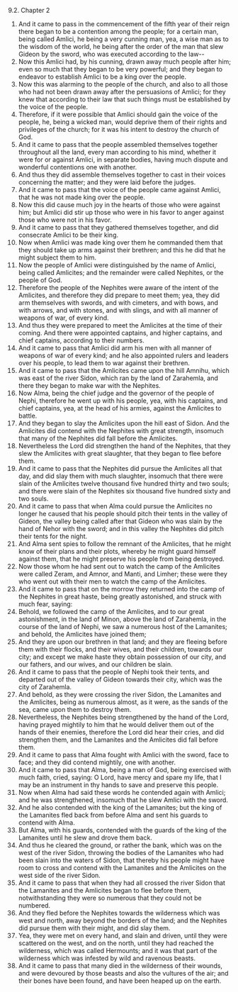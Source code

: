 9.2. Chapter 2
1. And it came to pass in the commencement of the fifth year of their reign there began to be a contention among the people; for a certain man, being called Amlici, he being a very cunning man, yea, a wise man as to the wisdom of the world, he being after the order of the man that slew Gideon by the sword, who was executed according to the law--
2. Now this Amlici had, by his cunning, drawn away much people after him; even so much that they began to be very powerful; and they began to endeavor to establish Amlici to be a king over the people.
3. Now this was alarming to the people of the church, and also to all those who had not been drawn away after the persuasions of Amlici; for they knew that according to their law that such things must be established by the voice of the people.
4. Therefore, if it were possible that Amlici should gain the voice of the people, he, being a wicked man, would deprive them of their rights and privileges of the church; for it was his intent to destroy the church of God.
5. And it came to pass that the people assembled themselves together throughout all the land, every man according to his mind, whether it were for or against Amlici, in separate bodies, having much dispute and wonderful contentions one with another.
6. And thus they did assemble themselves together to cast in their voices concerning the matter; and they were laid before the judges.
7. And it came to pass that the voice of the people came against Amlici, that he was not made king over the people.
8. Now this did cause much joy in the hearts of those who were against him; but Amlici did stir up those who were in his favor to anger against those who were not in his favor.
9. And it came to pass that they gathered themselves together, and did consecrate Amlici to be their king.
10. Now when Amlici was made king over them he commanded them that they should take up arms against their brethren; and this he did that he might subject them to him.
11. Now the people of Amlici were distinguished by the name of Amlici, being called Amlicites; and the remainder were called Nephites, or the people of God.
12. Therefore the people of the Nephites were aware of the intent of the Amlicites, and therefore they did prepare to meet them; yea, they did arm themselves with swords, and with cimeters, and with bows, and with arrows, and with stones, and with slings, and with all manner of weapons of war, of every kind.
13. And thus they were prepared to meet the Amlicites at the time of their coming. And there were appointed captains, and higher captains, and chief captains, according to their numbers.
14. And it came to pass that Amlici did arm his men with all manner of weapons of war of every kind; and he also appointed rulers and leaders over his people, to lead them to war against their brethren.
15. And it came to pass that the Amlicites came upon the hill Amnihu, which was east of the river Sidon, which ran by the land of Zarahemla, and there they began to make war with the Nephites.
16. Now Alma, being the chief judge and the governor of the people of Nephi, therefore he went up with his people, yea, with his captains, and chief captains, yea, at the head of his armies, against the Amlicites to battle.
17. And they began to slay the Amlicites upon the hill east of Sidon. And the Amlicites did contend with the Nephites with great strength, insomuch that many of the Nephites did fall before the Amlicites.
18. Nevertheless the Lord did strengthen the hand of the Nephites, that they slew the Amlicites with great slaughter, that they began to flee before them.
19. And it came to pass that the Nephites did pursue the Amlicites all that day, and did slay them with much slaughter, insomuch that there were slain of the Amlicites twelve thousand five hundred thirty and two souls; and there were slain of the Nephites six thousand five hundred sixty and two souls.
20. And it came to pass that when Alma could pursue the Amlicites no longer he caused that his people should pitch their tents in the valley of Gideon, the valley being called after that Gideon who was slain by the hand of Nehor with the sword; and in this valley the Nephites did pitch their tents for the night.
21. And Alma sent spies to follow the remnant of the Amlicites, that he might know of their plans and their plots, whereby he might guard himself against them, that he might preserve his people from being destroyed.
22. Now those whom he had sent out to watch the camp of the Amlicites were called Zeram, and Amnor, and Manti, and Limher; these were they who went out with their men to watch the camp of the Amlicites.
23. And it came to pass that on the morrow they returned into the camp of the Nephites in great haste, being greatly astonished, and struck with much fear, saying:
24. Behold, we followed the camp of the Amlicites, and to our great astonishment, in the land of Minon, above the land of Zarahemla, in the course of the land of Nephi, we saw a numerous host of the Lamanites; and behold, the Amlicites have joined them;
25. And they are upon our brethren in that land; and they are fleeing before them with their flocks, and their wives, and their children, towards our city; and except we make haste they obtain possession of our city, and our fathers, and our wives, and our children be slain.
26. And it came to pass that the people of Nephi took their tents, and departed out of the valley of Gideon towards their city, which was the city of Zarahemla.
27. And behold, as they were crossing the river Sidon, the Lamanites and the Amlicites, being as numerous almost, as it were, as the sands of the sea, came upon them to destroy them.
28. Nevertheless, the Nephites being strengthened by the hand of the Lord, having prayed mightily to him that he would deliver them out of the hands of their enemies, therefore the Lord did hear their cries, and did strengthen them, and the Lamanites and the Amlicites did fall before them.
29. And it came to pass that Alma fought with Amlici with the sword, face to face; and they did contend mightily, one with another.
30. And it came to pass that Alma, being a man of God, being exercised with much faith, cried, saying: O Lord, have mercy and spare my life, that I may be an instrument in thy hands to save and preserve this people.
31. Now when Alma had said these words he contended again with Amlici; and he was strengthened, insomuch that he slew Amlici with the sword.
32. And he also contended with the king of the Lamanites; but the king of the Lamanites fled back from before Alma and sent his guards to contend with Alma.
33. But Alma, with his guards, contended with the guards of the king of the Lamanites until he slew and drove them back.
34. And thus he cleared the ground, or rather the bank, which was on the west of the river Sidon, throwing the bodies of the Lamanites who had been slain into the waters of Sidon, that thereby his people might have room to cross and contend with the Lamanites and the Amlicites on the west side of the river Sidon.
35. And it came to pass that when they had all crossed the river Sidon that the Lamanites and the Amlicites began to flee before them, notwithstanding they were so numerous that they could not be numbered.
36. And they fled before the Nephites towards the wilderness which was west and north, away beyond the borders of the land; and the Nephites did pursue them with their might, and did slay them.
37. Yea, they were met on every hand, and slain and driven, until they were scattered on the west, and on the north, until they had reached the wilderness, which was called Hermounts; and it was that part of the wilderness which was infested by wild and ravenous beasts.
38. And it came to pass that many died in the wilderness of their wounds, and were devoured by those beasts and also the vultures of the air; and their bones have been found, and have been heaped up on the earth.

